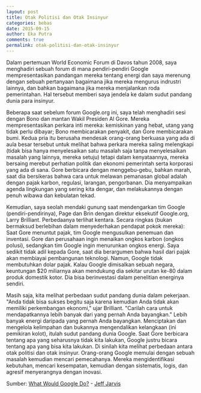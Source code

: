 ```yaml
---
layout: post
title: Otak Politisi dan Otak Insinyur
categories: bebas
date: 2015-09-15
author: Eka Putra
comments: true
permalink: otak-politisi-dan-otak-insinyur
---
```


Dalam pertemuan World Economic Forum di Davos tahun 2008, saya menghadiri sebuah forum di mana pendiri-pendiri Google mempresentasikan pandangan mereka tentang energi dan saya merenung dengan sebuah pertanyaan bagaimana jika mereka mengurus indrustri lainnya, dan bahkan bagaimana jika mereka menjalankan roda pemerintahan. Hal tersebut memberi saya jendela ke dalam sudut pandang dunia para insinyur.

Beberapa saat sebelum forum Google.org ini, saya telah menghadiri sesi dengan Bono dan mantan Wakil Presiden Al Gore. Mereka mempresentasikan perkara inti mereka: kemiskinan yang hebat, utang yang tidak perlu dibayar; Bono membicarakan penyakit, dan Gore membicarakan bumi. Kedua pria itu berusaha mendesak orang-orang berkuasa yang ada di aula besar tersebut untuk melihat bahwa perkara mereka saling melengkapi (tidak bisa hanya menyelesaikan satu masalah saja tanpa menyelesaikan masalah yang lainnya, mereka setuju) tetapi dalam kenyataannya, mereka bersaing merebut perhatian politik dan ekonomi pemerintah serta korporasi yang ada di sana. Gore berbicara dengan menggebu-gebu, bahkan marah, saat dia bersikeras bahwa cara untuk melawan pemanasan global adalah dengan pajak karbon, regulasi, larangan, pengorbanan. Dia menyampaikan agenda lingkungan yang sering kita dengar, dan melakukannya dengan penuh wibawa dan kebulatan tekad.

Kemudian, saya seolah mendaki gunung saat mendengarkan tim Google (pendiri-pendirinya), Page dan Brin dengan direktur eksekutif Google.org, Larry Brilliant. Perbedaanya terlihat kentara. Secara ringkas (bukan bermaksud berlebihan dalam menyederhakan pendapat pokok mereka): Saat Gore menuntut pajak, tim Google mengusulkan penemuan dan inventasi. Gore dan perusahaan ingin menaikan ongkos karbon (ongkos polusi), sedangkan tim Google ingin menurunkan ongkos energi. Saya sedikit tidak adil kepada Gore, saat dia berargumen bahwa hasil dari pajak akan membiayai pembangunan teknologi. Namun, Google tidak membutuhkan dolar pajak. Kalau Google dimisalkan sebuah negara, keuntungan $20 miliarnya akan mendukung dia sekitar urutan ke-80 dalam produk domestik kotor. Dia bisa berinvestasi dalam penelitian energinya sendiri.

Masih saja, kita melihat perbedaan sudut pandang dunia dalam pekerjaan. "Anda tidak bisa sukses begitu saja karena kemudian Anda tidak akan memiliki perkembangan ekonomi," ujar Brilliant. "Carilah cara untuk mendapatkannya lebih banyak dari yang pernah Anda bayangkan." Lebih banyak energi daripada yang pernah Anda bayangkan. Menciptakan dan mengelola kelimpahan dan bukannya mengendalikan kelangkaan (ini pemikiran kolot), itulah sudut pandang dunia Google. Saat Gore berbicara tentang apa yang seharusnya tidak kita lakukan, Google justru bicara tentang apa yang bisa kita lakukan. Di sinilah kita melihat perbedaan antara otak politisi dan otak insinyur. Orang-orang Google memulai dengan sebuah masalah kemudian mencari pemecahanya. Mereka mengidentifikasi kebutuhan, mencari kesempatan, kemudian dengan sistematis, logis, dan agresif menyerangnya dengan inovasi.

Sumber: [What Would Google Do?](http://buzzmachine.com/wwgd "What Would Google Do?") - [Jeff Jarvis](http://buzzmachine.com "Jeff Jarvis")